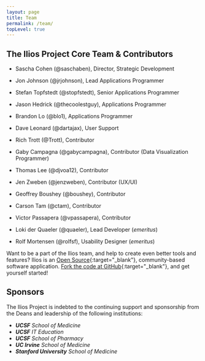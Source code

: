 ```yaml
---
layout: page
title: Team
permalink: /team/
topLevel: true
---
```

## The Ilios Project Core Team & Contributors

- Sascha Cohen (@saschaben), Director, Strategic Development
- Jon Johnson (@jrjohnson), Lead Applications Programmer
- Stefan Topfstedt (@stopfstedt), Senior Applications Programmer
- Jason Hedrick (@thecoolestguy), Applications Programmer
- Brandon Lo (@blo1), Applications Programmer
- Dave Leonard (@dartajax), User Support
- Rich Trott (@Trott), Contributor

- Gaby Campagna (@gabycampagna), Contributor (Data Visualization Programmer)
- Thomas Lee (@djvoa12), Contributor
- Jen Zweben (@jenzweben), Contributor (UX/UI)
- Geoffrey Boushey (@boushey), Contributor
- Carson Tam (@ctam), Contributor
- Victor Passapera (@vpassapera), Contributor

- Loki der Quaeler (@quaeler), Lead Developer (_emeritus_)
- Rolf Mortensen (@rolfsf), Usability Designer (_emeritus_)

Want to be a part of the Ilios team, and help to create even better tools and features? Ilios is an [Open Source](http://opensource.org/){:target="_blank"}, community-based software application. [Fork the code at GitHub](https://github.com/ilios){:target="_blank"}, and get yourself started!

## Sponsors

The Ilios Project is indebted to the continuing support and sponsorship from the Deans and leadership of the following institutions:

- **_UCSF_** _School of Medicine_
- **_UCSF_** _IT Education_
- **_UCSF_** _School of Pharmacy_
- **_UC Irvine_** _School of Medicine_
- **_Stanford University_** _School of Medicine_
